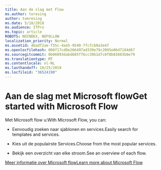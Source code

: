 ```yaml
---
title: Aan de slag met Flow
ms.author: toresing
author: tomresing
ms.date: 5/18/2018
ms.audience: ITPro
ms.topic: article
ROBOTS: NOINDEX, NOFOLLOW
localization_priority: Normal
ms.assetid: 46adf2ae-f55c-4ae5-9540-7fcfcb0a3e4f
ms.openlocfilehash: 008f17cd8e266497ad339e79c2095e06d7184d67
ms.sourcegitcommit: 0b06093dabd685f76cc39b1d7c0f8b03883b6e79
ms.translationtype: MT
ms.contentlocale: nl-NL
ms.lasthandoff: 10/25/2019
ms.locfileid: "36524190"
---
```

# <a name="get-started-with-microsoft-flow"></a><span data-ttu-id="4214f-102">Aan de slag met Microsoft flow</span><span class="sxs-lookup"><span data-stu-id="4214f-102">Get started with Microsoft Flow</span></span>

<span data-ttu-id="4214f-103">Met Microsoft flow u:</span><span class="sxs-lookup"><span data-stu-id="4214f-103">With Microsoft Flow, you can:</span></span>
  
- <span data-ttu-id="4214f-104">Eenvoudig zoeken naar sjablonen en services.</span><span class="sxs-lookup"><span data-stu-id="4214f-104">Easily search for templates and services.</span></span>
    
- <span data-ttu-id="4214f-105">Kies uit de populairste Services.</span><span class="sxs-lookup"><span data-stu-id="4214f-105">Choose from the most popular services.</span></span>
    
- <span data-ttu-id="4214f-106">Bekijk een overzicht van elke stroom.</span><span class="sxs-lookup"><span data-stu-id="4214f-106">See an overview of each flow.</span></span>
    
[<span data-ttu-id="4214f-107">Meer informatie over Microsoft flow</span><span class="sxs-lookup"><span data-stu-id="4214f-107">Learn more about Microsoft Flow</span></span>](https://go.microsoft.com/fwlink/?linkid=874446)
  

